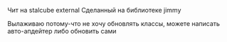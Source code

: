 Чит на stalcube external
Сделанный на библиотеке jimmy

Вылаживаю потому-что не хочу обновлять классы, можете написать авто-апдейтер либо обновить сами

